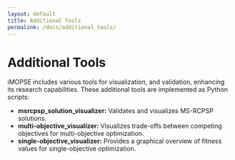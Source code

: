 ```yaml
---
layout: default
title: Additional Tools
permalink: /docs/additional_tools/
---
```


# Additional Tools

iMOPSE includes various tools for visualization, and validation, enhancing its research capabilities. These additional tools are implemented as Python scripts:

- **msrcpsp_solution_visualizer:** Validates and visualizes MS-RCPSP solutions.
- **multi-objective_visualizer:** Visualizes trade-offs between competing objectives for multi-objective optimization.
- **single-objective_visualizer:** Provides a graphical overview of fitness values for single-objective optimization.
